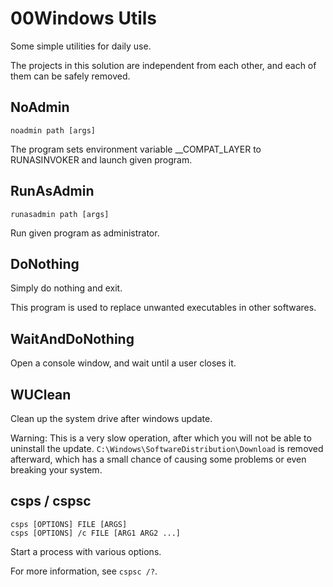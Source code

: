 00Windows Utils
===
Some simple utilities for daily use.

The projects in this solution are independent from each other, and each of them can be safely removed.

## NoAdmin

`noadmin path [args]`

The program sets environment variable __COMPAT_LAYER to RUNASINVOKER and launch given program.

## RunAsAdmin

`runasadmin path [args]`

Run given program as administrator.

## DoNothing

Simply do nothing and exit.

This program is used to replace unwanted executables in other softwares.

## WaitAndDoNothing

Open a console window, and wait until a user closes it.

## WUClean

Clean up the system drive after windows update.

Warning: This is a very slow operation, after which you will not be able to uninstall the update. `C:\Windows\SoftwareDistribution\Download` is removed afterward, which has a small chance of causing some problems or even breaking your system.

## csps / cspsc

```
csps [OPTIONS] FILE [ARGS]
csps [OPTIONS] /c FILE [ARG1 ARG2 ...]
```

Start a process with various options.

For more information, see `cspsc /?`.
